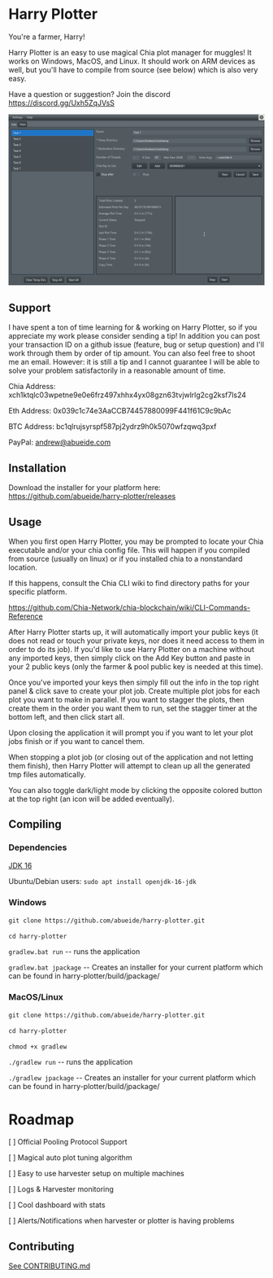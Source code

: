 # Harry Plotter

You're a farmer, Harry!

Harry Plotter is an easy to use magical Chia plot manager for muggles! It works on Windows, MacOS, and Linux. It should
work on ARM devices as well, but you'll have to compile from source (see below) which is also very easy.

Have a question or suggestion? Join the discord https://discord.gg/Uxh5ZqJVsS

![demo.png](wiki/demo.png)

## Support

I have spent a ton of time learning for & working on Harry Plotter, so if you appreciate my work please consider sending
a tip! In addition you can post your transaction ID on a github issue (feature, bug or setup question) and I'll work
through them by order of tip amount. You can also feel free to shoot me an email. However: it is still a tip and I
cannot guarantee I will be able to solve your problem satisfactorily in a reasonable amount of time.

Chia Address: xch1ktqlc03wpetne9e0e6frz497xhhx4yx08gzn63tvjwlrlg2cg2ksf7ls24

Eth Address: 0x039c1c74e3AaCCB74457880099F441f61C9c9bAc

BTC Address: bc1qlrujsyrspf587pj2ydrz9h0k5070wfzqwq3pxf

PayPal: andrew@abueide.com

## Installation

Download the installer for your platform here: https://github.com/abueide/harry-plotter/releases

## Usage

When you first open Harry Plotter, you may be prompted to locate your Chia executable and/or your chia config file. This
will happen if you compiled from source (usually on linux) or if you installed chia to a nonstandard location.

If this happens, consult the Chia CLI wiki to find directory paths for your specific platform.

https://github.com/Chia-Network/chia-blockchain/wiki/CLI-Commands-Reference

After Harry Plotter starts up, it will automatically import your public keys (it does not read or touch your private
keys, nor does it need access to them in order to do its job). If you'd like to use Harry Plotter on a machine without
any imported keys, then simply click on the Add Key button and paste in your 2 public keys (only the farmer & pool
public key is needed at this time).

Once you've imported your keys then simply fill out the info in the top right panel & click save to create your plot
job. Create multiple plot jobs for each plot you want to make in parallel. If you want to stagger the plots, then create
them in the order you want them to run, set the stagger timer at the bottom left, and then click start all.

Upon closing the application it will prompt you if you want to let your plot jobs finish or if you want to cancel them.

When stopping a plot job (or closing out of the application and not letting them finish), then Harry Plotter will
attempt to clean up all the generated tmp files automatically.

You can also toggle dark/light mode by clicking the opposite colored button at the top right (an icon will be added
eventually).

## Compiling

### Dependencies

[JDK 16](https://adoptopenjdk.net/?variant=openjdk16&jvmVariant=hotspot)

Ubuntu/Debian users: `sudo apt install openjdk-16-jdk`

### Windows

`git clone https://github.com/abueide/harry-plotter.git`

`cd harry-plotter`

`gradlew.bat run` -- runs the application

`gradlew.bat jpackage` -- Creates an installer for your current platform which can be found in
harry-plotter/build/jpackage/

### MacOS/Linux

`git clone https://github.com/abueide/harry-plotter.git`

`cd harry-plotter`

`chmod +x gradlew`

`./gradlew run` -- runs the application

`./gradlew jpackage` -- Creates an installer for your current platform which can be found in
harry-plotter/build/jpackage/

# Roadmap

[ ] Official Pooling Protocol Support

[ ] Magical auto plot tuning algorithm

[ ] Easy to use harvester setup on multiple machines

[ ] Logs & Harvester monitoring

[ ] Cool dashboard with stats

[ ] Alerts/Notifications when harvester or plotter is having problems

## Contributing

[See CONTRIBUTING.md](CONTRIBUTING.md)
